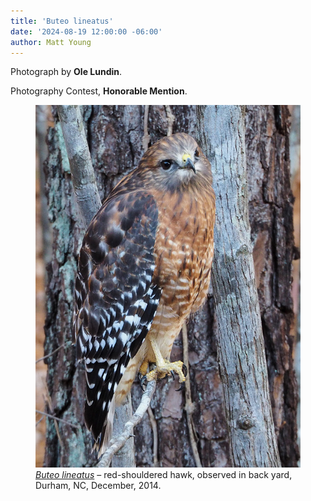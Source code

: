 ```yaml
---
title: 'Buteo lineatus'
date: '2024-08-19 12:00:00 -06:00'
author: Matt Young
---
```

Photograph by <strong>Ole Lundin</strong>.

Photography Contest, <strong>Honorable Mention</strong>.

<figure>
<img src="/uploads/2024/Lundin_Buteo_lineatus.jpg" alt="Red-shouldered hawk"/>
<figcaption><a href="https://www.audubon.org/field-guide/bird/red-shouldered-hawk"><i>Buteo lineatus</i></a> &ndash; red-shouldered hawk, observed in back yard, Durham, NC, December, 2014. 
</figcaption>
